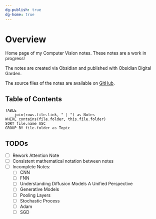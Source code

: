 ```yaml
---
dg-publish: true
dg-home: true
---
```


# Overview

Home page of my Computer Vision notes. These notes are a work in progress!

The notes are created via Obsidian and published with Obsidian Digital Garden.

The source files of the notes are available on [GitHub](https://github.com/f-fuchs/ObsidianNotes).

## Table of Contents

```dataview
TABLE
	join(rows.file.link, " | ") as Notes
WHERE contains(file.folder, this.file.folder)
SORT file.name ASC
GROUP BY file.folder as Topic
```

## TODOs

 - [ ] Rework Attention Note
 - [ ] Consistent mathematical notation between notes
 - [ ] Incomplete Notes:
	- [ ] CNN
	- [ ] FNN
	- [ ] Understanding Diffusion Models A Unified Perspective
	- [ ] Generative Models
	- [ ] Pooling Layers
	- [ ] Stochastic Process
	- [ ] Adam
	- [ ] SGD
